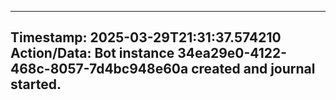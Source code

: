 
---
**Timestamp:** 2025-03-29T21:31:37.574210
**Action/Data:**
Bot instance 34ea29e0-4122-468c-8057-7d4bc948e60a created and journal started.
---
